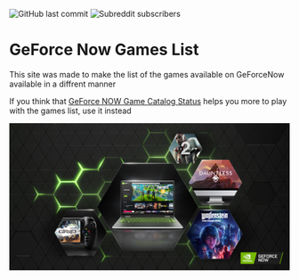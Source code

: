 ![GitHub last commit](https://img.shields.io/github/last-commit/nazimboudeffa/gfnlist)
![Subreddit subscribers](https://img.shields.io/reddit/subreddit-subscribers/geforcenow?style=social)

# GeForce Now Games List

This site was made to make the list of the games available on GeForceNow available in a diffrent manner

If you think that [GeForce NOW Game Catalog Status](https://nvidia.custhelp.com/app/answers/detail/a_id/5026) helps you more to play with the games list, use it instead

![GFN](public/geforcenow.jpg)
